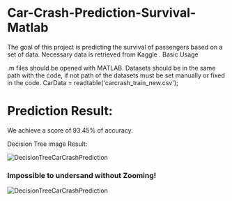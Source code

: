 # Car-Crash-Prediction-Survival-Matlab

The goal of this project is predicting the survival of passengers based on a set of data. Necessary data is retrieved from Kaggle .
Basic Usage

.m files should be opened with MATLAB.
Datasets should be in the same path with the code, if not path of the datasets must be set manually or fixed in the code.
    CarData = readtable('carcrash_train_new.csv');
    
# Prediction Result:

We achieve a score of 93.45% of accuracy.

Decision Tree image Result:

![DecisionTreeCarCrashPrediction](https://github.com/malikHouni/Car-Crash-Prediction-Survival-Matlab/assets/3213597/d7aec961-94b8-4d69-bef3-3161eff0cd55)

### Impossible to undersand without Zooming!

![DecisionTreeCarCrashPrediction](https://github.com/malikHouni/Car-Crash-Prediction-Survival-Matlab/assets/3213597/a4a977da-53b2-45d2-9d9d-aad72626bb69)
